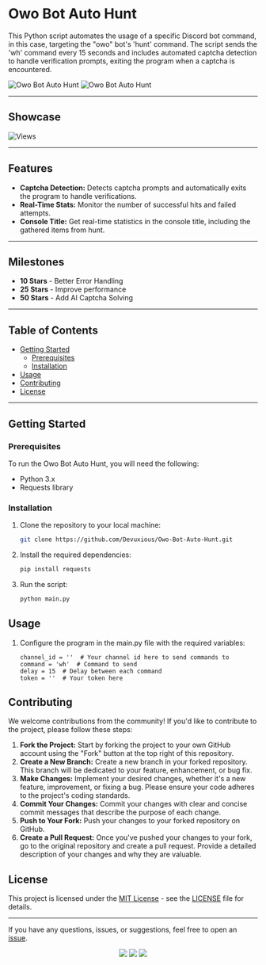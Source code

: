 # Owo Bot Auto Hunt

This Python script automates the usage of a specific Discord bot command, in this case, targeting the "owo" bot's 'hunt' command. The script sends the 'wh' command every 15 seconds and includes automated captcha detection to handle verification prompts, exiting the program when a captcha is encountered.

![Owo Bot Auto Hunt](https://img.shields.io/badge/version-1.0.0-FF7F7F)
![Owo Bot Auto Hunt](https://img.shields.io/badge/author-%E2%9C%9F-FF7F7F)

---

## Showcase

<img src="https://api.visitorbadge.io/api/visitors?path=https%3A%2F%2Fgithub.com%2FDevuxious%2FOwo-Bot-Auto-Hunt&countColor=%23FF7F7F&labelColor=black" alt="Views"/>

---

## Features

- **Captcha Detection:** Detects captcha prompts and automatically exits the program to handle verifications.
- **Real-Time Stats:** Monitor the number of successful hits and failed attempts.
- **Console Title:** Get real-time statistics in the console title, including the gathered items from hunt.

---

## Milestones

- **10 Stars** - Better Error Handling
- **25 Stars** - Improve performance
- **50 Stars** - Add AI Captcha Solving

---

## Table of Contents

- [Getting Started](#getting-started)
  - [Prerequisites](#prerequisites)
  - [Installation](#installation)
- [Usage](#usage)
- [Contributing](#contributing)
- [License](#license)

---

## Getting Started

### Prerequisites

To run the Owo Bot Auto Hunt, you will need the following:

- Python 3.x
- Requests library

### Installation

1. Clone the repository to your local machine:

   ```bash
   git clone https://github.com/Devuxious/Owo-Bot-Auto-Hunt.git
   ```
  
2. Install the required dependencies:
   
   ```bash
   pip install requests
   ```
   
3. Run the script:
   ```bash
   python main.py
   ```


## Usage

1. Configure the program in the main.py file with the required variables:
   ```
   channel_id = ''  # Your channel id here to send commands to
   command = 'wh'  # Command to send
   delay = 15  # Delay between each command
   token = ''  # Your token here
   ```

## Contributing

We welcome contributions from the community! If you'd like to contribute to the project, please follow these steps:

1. **Fork the Project:** Start by forking the project to your own GitHub account using the "Fork" button at the top right of this repository.
2. **Create a New Branch:** Create a new branch in your forked repository. This branch will be dedicated to your feature, enhancement, or bug fix.
3. **Make Changes:** Implement your desired changes, whether it's a new feature, improvement, or fixing a bug. Please ensure your code adheres to the project's coding standards.
4. **Commit Your Changes:** Commit your changes with clear and concise commit messages that describe the purpose of each change.
5. **Push to Your Fork:** Push your changes to your forked repository on GitHub.
6. **Create a Pull Request:** Once you've pushed your changes to your fork, go to the original repository and create a pull request. Provide a detailed description of your changes and why they are valuable.

## License

This project is licensed under the [MIT License](LICENSE) - see the [LICENSE](LICENSE) file for details.

---

If you have any questions, issues, or suggestions, feel free to open an [issue](https://github.com/Devuxious/Owo-Bot-Auto-Hunt/issues).


<p align="center">
  <img src="https://img.shields.io/github/license/Devuxious/Owo-Bot-Auto-Hunt.svg?style=for-the-badge&labelColor=black&color=FF7F7F&logo=IOTA"/>
  <img src="https://img.shields.io/github/stars/Devuxious/Owo-Bot-Auto-Hunt.svg?style=for-the-badge&labelColor=black&color=FF7F7F&logo=IOTA"/>
  <img src="https://img.shields.io/github/languages/top/Devuxious/Owo-Bot-Auto-Hunt.svg?style=for-the-badge&labelColor=black&color=FF7F7F&logo=python"/>
</p>
